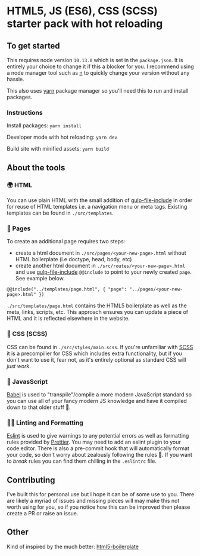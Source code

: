 # HTML5, JS (ES6), CSS (SCSS) starter pack with hot reloading

## To get started

This requires node version `10.13.0` which is set in the `package.json`. It is entirely your choice to change it if this a blocker for you. I recommend using a node manager tool such as [n](https://github.com/tj/n) to quickly change your version without any hassle.

This also uses [yarn](https://yarnpkg.com/en/docs/install) package manager so you'll need this to run and install packages.

### Instructions

Install packages: `yarn install`

Developer mode with hot reloading: `yarn dev`

Build site with minified assets: `yarn build`

## About the tools

### 🌍 HTML

You can use plain HTML with the small addition of [gulp-file-include](https://github.com/coderhaoxin/gulp-file-include) in order for reuse of HTML templates i.e. a navigation menu or meta tags. Existing templates can be found in `./src/templates`.

### 📄 Pages

To create an additional page requires two steps:

- create a html document in `./src/pages/<your-new-page>.html` without HTML boilerplate (i.e doctype, head, body, etc)
- create another html document in `./src/routes/<your-new-page>.html` and use [gulp-file-include](https://github.com/coderhaoxin/gulp-file-include) `@@include` to point to your newly created `page`. See example below.

```
@@include("../templates/page.html", { "page": "../pages/<your-new-page>.html" })
```

`./src/templates/page.html` contains the HTML5 boilerplate as well as the meta, links, scripts, etc. This approach ensures you can update a piece of HTML and it is reflected elsewhere in the website.

### 💅 CSS (SCSS)

CSS can be found in `./src/styles/main.scss`. If you're unfamiliar with [SCSS](https://sass-lang.com/) it is a precompilier for CSS which includes extra functionality, but if you don't want to use it, fear not, as it's entirely optional as standard CSS will _just work_.

### 🤖 JavasScript

[Babel](https://babeljs.io/) is used to "transpile"/compile a more modern JavaScript standard so you can use all of your fancy modern JS knowledge and have it compiled down to that older stuff 👴.

### 👩‍💻 Linting and Formatting

[Eslint](https://eslint.org/) is used to give warnings to any potential errors as well as formatting rules provided by [Prettier](https://github.com/prettier/prettier). You may need to add an eslint plugin to your code editor. There is also a pre-commit hook that will automatically format your code, so don't worry about zealously following the rules 🤘. If you want to _break_ rules you can find them chilling in the `.eslintrc` file.

## Contributing

I've built this for personal use but I hope it can be of some use to you. There are likely a myriad of issues and missing pieces will may make this not worth using for you, so if you notice how this can be improved then please create a PR or raise an issue.

## Other

Kind of inspired by the much better:
[html5-boilerplate](https://github.com/h5bp/html5-boilerplate)
